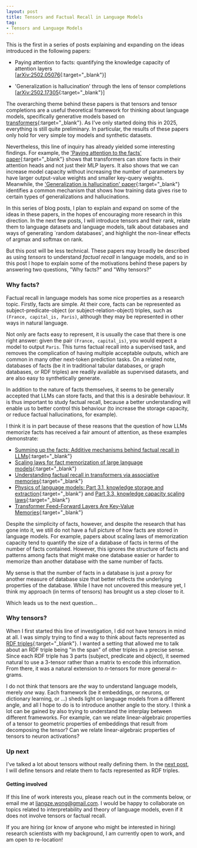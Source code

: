 ```yaml
---
layout: post
title: Tensors and Factual Recall in Language Models
tag: 
- Tensors and Language Models
---
```

This is the first in a series of posts explaining and expanding on the ideas introduced in the following papers:

- Paying attention to facts: quantifying the knowledge capacity of attention layers  
  \[[arXiv:2502.05076](https://arxiv.org/abs/2502.05076){:target="_blank"}\]

- 'Generalization is hallucination' through the lens of tensor completions  
  \[[arXiv:2502.17305](https://arxiv.org/abs/2502.17305){:target="_blank"}\]

<!--more-->

The overarching theme behind these papers is that tensors and tensor completions are a useful theoretical framework for thinking about language models, specifically generative models based on [transformers](https://en.wikipedia.org/wiki/Transformer_(deep_learning_architecture)){:target="_blank"}.
As I've only started doing this in 2025, everything is still quite preliminary. In particular, the results of these papers only hold for very simple toy models and synthetic datasets.

Nevertheless, this line of inquiry has already yielded some interesting findings.
For example, the ['Paying attention to the facts' paper](https://arxiv.org/abs/2502.05076){:target="_blank"} shows that transformers can store facts in their attention heads and not just their MLP layers. It also shows that we can increase model capacity without increasing the number of parameters by have larger output-value weights and smaller key-query weights. 
Meanwhile, the ['Generalization is hallucination' paper](https://arxiv.org/abs/2502.17305){:target="_blank"} identifies a common mechanism that shows how training data gives rise to certain types of generalizations and hallucinations.

In this series of blog posts, I plan to explain and expand on some of the ideas in these papers, in the hopes of encouraging more research in this direction.
In the next few posts, I will introduce tensors and their rank, relate them to language datasets and language models, talk about databases and ways of generating `random databases', and highlight the non-linear effects of argmax and softmax on rank.

But this post will be less technical. These papers may broadly be described as using *tensors* to understand *factual recall* in language models, and so in this post I hope to explain some of the motivations behind these papers by answering two questions, "Why facts?" and "Why tensors?"

### Why facts?
Factual recall in language models has some nice properties as a research topic. 
Firstly, facts are simple. 
At their core, facts can be represented as subject-predicate-object (or subject-relation-object) triples, such as ```(France, capital_is, Paris)```, although they may be represented in other ways in natural language.

Not only are facts easy to represent, it is usually the case that there is one right answer: given the pair ```(France, capital_is)```, you would expect a model to output ```Paris```. 
This turns factual recall into a supervised task, and removes the complication of having multiple acceptable outputs, which are common in many other next-token prediction tasks.
On a related note, databases of facts (be it in traditional tabular databases, or graph databases, or RDF triples) are readily available as supervised datasets, and are also easy to synthetically generate.

In addition to the nature of facts themselves, it seems to be generally accepted that LLMs can store facts, and that this is a desirable behaviour.
It is thus important to study factual recall, because a better understanding will enable us to better control this behaviour (to increase the storage capacity, or reduce factual hallucinations, for example).

I think it is in part because of these reasons that the question of how LLMs memorize facts has received a fair amount of attention, as these examples demonstrate:

- [Summing up the facts: Additive mechanisms behind factual recall in LLMs](https://arxiv.org/abs/2402.07321){:target="_blank"} 
- [Scaling laws for fact memorization of large language models](https://aclanthology.org/2024.findings-emnlp.658/){:target="_blank"} 
- [Understanding factual recall in transformers via associative memories](https://openreview.net/forum?id=hwSmPOAmhk){:target="_blank"}
- [Physics of language models: Part 3.1,
knowledge storage and extraction](https://arxiv.org/abs/2309.14316){:target="_blank"} and [Part 3.3,
knowledge capacity scaling laws](https://arxiv.org/abs/2404.05405){:target="_blank"}
- [Transformer Feed-Forward Layers Are Key-Value Memories](https://aclanthology.org/2021.emnlp-main.446.pdf){:target="_blank"}

Despite the simplicity of facts, however, and despite the research that has gone into it, we still do not have a full picture of how facts are stored in language models.
For example, papers about scaling laws of memorization capacity tend to quantify the size of a database of facts in terms of the number of facts contained. 
However, this ignores the structure of facts and patterns among facts that might make one database easier or harder to memorize than another database with the same number of facts.

My sense is that the number of facts in a database is just a proxy for another measure of database size that better reflects the underlying properties of the database.
While I have not uncovered this measure yet, I think my approach (in terms of tensors) has brought us a step closer to it.

Which leads us to the next question...

### Why tensors?
When I first started this line of investigation, I did not have tensors in mind at all.
I was simply trying to find a way to think about facts represented as [RDF triples](https://en.wikipedia.org/wiki/Semantic_triple){:target="_blank"}.
I wanted a setting that allowed me to talk about an RDF triple being "in the span" of other triples in a precise sense.
Since each RDF triple has 3 parts (subject, predicate and object), it seemed natural to use a 3-tensor rather than a matrix to encode this information.
From there, it was a natural extension to $n$-tensors for more general $n$-grams.

I do not think that tensors are *the* way to understand language models, merely *one* way.
Each framework (be it embeddings, or neurons, or dictionary learning, or ...) sheds light on language models from a different angle, and all I hope to do is to introduce another angle to the story.
I think a lot can be gained by also trying to understand the interplay between different frameworks.
For example, can we relate linear-algebraic properties of a tensor to geometric properties of embeddings that result from decomposing the tensor?
Can we relate linear-algebraic properties of tensors to neuron activations?

### Up next
I've talked a lot about tensors without really defining them. In the [next post](https://sheaves.github.io/Database-Tensors/), I will define tensors and relate them to facts represented as RDF triples.

#### Getting involved
If this line of work interests you, please reach out in the comments below, or email me at [liangze.wong@gmail.com](mailto:liangze.wong@gmail.com).
I would be happy to collaborate on topics related to interpretability and theory of language models, even if it does not involve tensors or factual recall.

If you are hiring (or know of anyone who might be interested in hiring) research scientists with my background, I am currently open to work, and am open to re-location!
